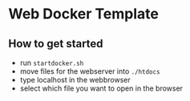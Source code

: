 # Web Docker Template

## How to get started

- run `startdocker.sh`
- move files for the webserver into `./htdocs`
- type localhost in the webbrowser
- select which file you want to open in the browser
